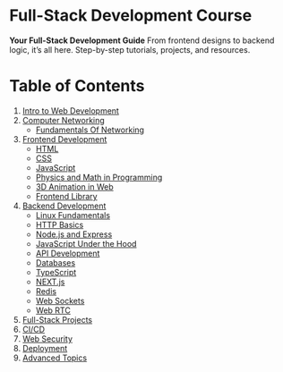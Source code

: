 
# Full-Stack Development Course 

**Your Full-Stack Development Guide**
From frontend designs to backend logic, it’s all here.
Step-by-step tutorials, projects, and resources.


# Table of Contents

1. [Intro to Web Development](01.IntroWebDevelopment/IntroWebDevelopment.md)
2. [Computer Networking](02.ComputerNetworking/ComputerNetworking.md)
   - [Fundamentals Of Networking](03.FundamentalsOfNetworking/FundamentalsOfNetworking.md)
3. [Frontend Development](04.Fronted)
   - [HTML](./04_Frontend/HTML)
   - [CSS](#html-and-css)
   - [JavaScript](#javascript)
   - [Physics and Math in Programming](#physics-and-math-in-programming)
   - [3D Animation in Web](#3d-animation-in-web)
   - [Frontend Library](#frontend-library)
4. [Backend Development](#4-backend-development)
   - [Linux Fundamentals](#linux-fundamentals)
   - [HTTP Basics](#http-basics)
   - [Node.js and Express](#nodejs-and-express)
   - [JavaScript Under the Hood](#javascript-under-the-hood)
   - [API Development](#api-development)
   - [Databases](#databases)
   - [TypeScript](#typescript)
   - [NEXT.js](#nextjs)
   - [Redis](#redis)
   - [Web Sockets](#web-sockets)
   - [Web RTC](#web-rtc)
5. [Full-Stack Projects](#5-full-stack-projects)
6. [CI/CD](#6-cicd)
7. [Web Security](#7-web-security)
8. [Deployment](#8-deployment)
9. [Advanced Topics](#9-advanced-topics)


